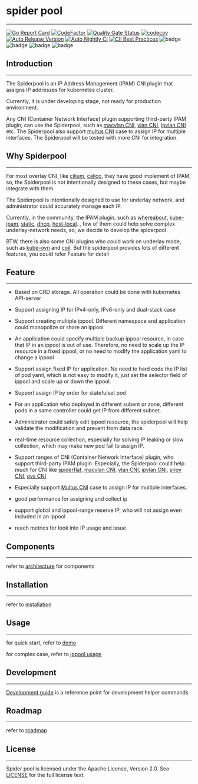 # spider pool

* * *

[![Go Report Card](https://goreportcard.com/badge/github.com/spidernet-io/spiderpool)](https://goreportcard.com/report/github.com/spidernet-io/spiderpool)
[![CodeFactor](https://www.codefactor.io/repository/github/spidernet-io/spiderpool/badge)](https://www.codefactor.io/repository/github/spidernet-io/spiderpool)
[![Quality Gate Status](https://sonarcloud.io/api/project_badges/measure?project=spidernet-io_spiderpool&metric=alert_status)](https://sonarcloud.io/summary/new_code?id=spidernet-io_spiderpool)
[![codecov](https://codecov.io/gh/spidernet-io/spiderpool/branch/main/graph/badge.svg?token=YKXY2E4Q8G)](https://codecov.io/gh/spidernet-io/spiderpool)
[![Auto Release Version](https://github.com/spidernet-io/spiderpool/actions/workflows/auto-release.yaml/badge.svg)](https://github.com/spidernet-io/spiderpool/actions/workflows/auto-release.yaml)
[![Auto Nightly CI](https://github.com/spidernet-io/spiderpool/actions/workflows/auto-nightly-ci.yaml/badge.svg)](https://github.com/spidernet-io/spiderpool/actions/workflows/auto-nightly-ci.yaml)
[![CII Best Practices](https://bestpractices.coreinfrastructure.org/projects/6009/badge)](https://bestpractices.coreinfrastructure.org/projects/6009)
![badge](https://img.shields.io/endpoint?url=https://gist.githubusercontent.com/weizhoublue/7e54bfe38fec206e7710c74ad55a5139/raw/spiderpoolcodeline.json)
![badge](https://img.shields.io/endpoint?url=https://gist.githubusercontent.com/weizhoublue/93b7ba26a4600fabe100ff640f9b3bd3/raw/spiderpoolcomment.json)
![badge](https://img.shields.io/endpoint?url=https://gist.githubusercontent.com/weizhoublue/e1d3c092d1b9f61f1c8e36f09d2809cb/raw/spiderpoole2e.json)
![badge](https://img.shields.io/endpoint?url=https://gist.githubusercontent.com/weizhoublue/cd9ef69f5ba8724cb4ff896dca953ef4/raw/spiderpooltodo.json)

## Introduction

* * *

The Spiderpool is an IP Address Management (IPAM) CNI plugin that assigns IP addresses for kubernetes cluster.

Currently, it is under developing stage, not ready for production environment.

Any CNI (Container Network Interface) plugin supporting third-party IPAM plugin, can use the Spiderpool,
such as [macvlan CNI](https://github.com/containernetworking/plugins/tree/main/plugins/main/macvlan),
[vlan CNI](https://github.com/containernetworking/plugins/tree/main/plugins/main/vlan), [ipvlan CNI](https://github.com/containernetworking/plugins/tree/main/plugins/main/ipvlan) etc.
The Spiderpool also support [multus CNI](https://github.com/k8snetworkplumbingwg/multus-cni) case to assign IP for multiple interfaces.
The Spiderpool will be tested with more CNI for integration.

## Why Spiderpool

* * *

For most overlay CNI, like [cilium](https://github.com/cilium/cilium), [calico](https://github.com/projectcalico/calico), they have good implement of IPAM, so, the Spiderpool is not intentionally designed to these cases, but maybe integrate with them.

The Spiderpool is intentionally designed to use for underlay network, and administrator could accurately manage each IP.

Currently, in the community, the IPAM plugin, such as [whereabout](https://github.com/k8snetworkplumbingwg/whereabouts), [kube-ipam](https://github.com/cloudnativer/kube-ipam),
[static](https://github.com/containernetworking/plugins/tree/main/plugins/ipam/static),
[dhcp](https://github.com/containernetworking/plugins/tree/main/plugins/ipam/dhcp), [host-local](https://github.com/containernetworking/plugins/tree/main/plugins/ipam/host-local).
, few of them could help solve complex underlay-network needs, so, we decide to develop the spiderpool.

BTW, there is also some CNI plugins who could work on underlay mode, such as [kube-ovn](https://github.com/kubeovn/kube-ovn) and [coil](https://github.com/cybozu-go/coil).
But the spiderpool provides lots of different features, you could refer Feature for detail

## Feature

* * *

* Based on CRD storage. All operation could be done with kubernetes API-server

* Support assigning IP for IPv4-only, IPv6-only and dual-stack case

* Support creating multiple ippool. Different namespace and application could monopolize or share an ippool

* An application could specify multiple backup ippool resource, in case that IP in an ippool is out of use. Therefore, no need to scale up the IP resource in a fixed ippool, or no need to modify the application yaml to change a ippool

* Support assign fixed IP for application. No need to hard code the IP list of pod yaml, which is not easy to modify it, just set the selector field of ippool and scale up or down the ippool.

* Support assign IP by order for statefulset pod

* For an application who deployed in different subent or zone, different pods in a same controller could get IP from different subnet.

* Administrator could safely edit ippool resource, the spiderpool will help validate the modification and prevent from data race.

* real-time resource collection, especially for solving IP leaking or slow collection, which may make new pod fail to assign IP.

* Support ranges of CNI (Container Network Interface) plugin, who support third-party IPAM plugin. Especially, the Spiderpool could help much for CNI like [spiderflat](https://github.com/spidernet-io/spiderflat),
  [macvlan CNI](https://github.com/containernetworking/plugins/tree/main/plugins/main/macvlan),
  [vlan CNI](https://github.com/containernetworking/plugins/tree/main/plugins/main/vlan),
  [ipvlan CNI](https://github.com/containernetworking/plugins/tree/main/plugins/main/ipvlan),
  [sriov CNI](https://github.com/k8snetworkplumbingwg/sriov-cni),
  [ovs CNI](https://github.com/k8snetworkplumbingwg/ovs-cni)

* Especially support [Multus CNI](https://github.com/k8snetworkplumbingwg/multus-cni) case to assign IP for multiple interfaces.

* good performance for assigning and collect ip

* support global and ippool-range reserve IP, who will not assign even included in an ippool

* reach metrics for look into IP usage and issue

## Components

* * *

refer to [architecture](docs/concepts/arch.md) for components

## Installation

* * *

refer to [installation](./docs/usage/install.md)

## Usage

* * *

for quick start, refer to [demo](./docs/usage/demo.md)

for complex case, refer to [ippool usage](./docs/usage/allocation.md)

## Development

* * *

[Development guide](docs/contributing/pullrequest.md) is a reference point for development helper commands

## Roadmap

* * *

refer to [roadmap](docs/concepts/roadmap.md)

## License

* * *

Spider pool is licensed under the Apache License, Version 2.0. See [LICENSE](./LICENSE) for the full license text.
